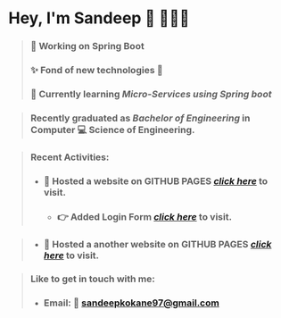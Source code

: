 # Hey, I'm Sandeep 👋 :man:🏾‍💻

> ### 🔭 Working on **Spring Boot**   
> ### ✨ Fond of new technologies :metal:  
> ### 🌱 Currently learning *Micro-Services using Spring boot*  

> ### Recently graduated as *Bachelor of Engineering* in Computer :computer: Science of Engineering.

> ### **Recent Activities**:
> - ### :punch:  Hosted a website on **GITHUB PAGES** *[click here](https://sandeepkokane.github.io/Bootstrap-site/)* to visit.   
>    - ### :point_right: Added Login Form *[click here](https://sandeepkokane.github.io/Bootstrap-site/login.html)* to visit.

> - ### :punch:  Hosted a another website on **GITHUB PAGES** *[click here](https://sandeepkokane.github.io/MarioClub/)* to visit.   


> ### Like to get in touch with me: 
> - ### Email: :e-mail: [sandeepkokane97@gmail.com](mailto:sandeepkokane97@gmail.com) 

 
